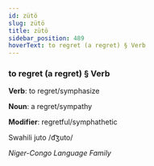 ```yaml
---
id: zütö
slug: zütö
title: zütö
sidebar_position: 489
hoverText: to regret (a regret) § Verb
---
```


### to regret (a regret) § Verb

**Verb**: to regret/symphasize

**Noun**: a regret/sympathy

**Modifier**: regretful/symphathetic

Swahili juto /d͡ʒuto/

*Niger-Congo Language Family*